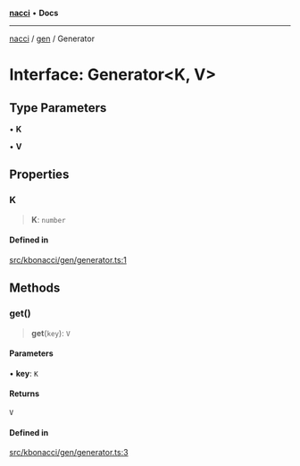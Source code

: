 [**nacci**](../../../README.md) • **Docs**

***

[nacci](../../../README.md) / [gen](../README.md) / Generator

# Interface: Generator\<K, V\>

## Type Parameters

• **K**

• **V**

## Properties

### K

> **K**: `number`

#### Defined in

[src/kbonacci/gen/generator.ts:1](https://github.com/havelessbemore/nacci/blob/100a647d54551c11326bb238d34a9ee4a7659632/src/kbonacci/gen/generator.ts#L1)

## Methods

### get()

> **get**(`key`): `V`

#### Parameters

• **key**: `K`

#### Returns

`V`

#### Defined in

[src/kbonacci/gen/generator.ts:3](https://github.com/havelessbemore/nacci/blob/100a647d54551c11326bb238d34a9ee4a7659632/src/kbonacci/gen/generator.ts#L3)
